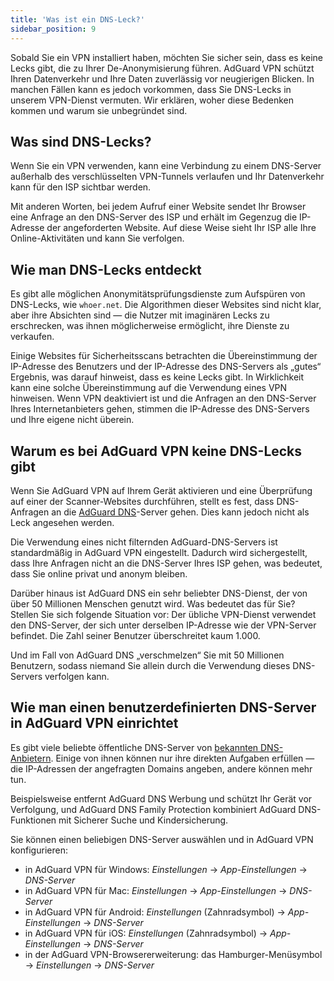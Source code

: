 ```yaml
---
title: 'Was ist ein DNS-Leck?'
sidebar_position: 9
---
```


Sobald Sie ein VPN installiert haben, möchten Sie sicher sein, dass es keine Lecks gibt, die zu Ihrer De-Anonymisierung führen. AdGuard VPN schützt Ihren Datenverkehr und Ihre Daten zuverlässig vor neugierigen Blicken. In manchen Fällen kann es jedoch vorkommen, dass Sie DNS-Lecks in unserem VPN-Dienst vermuten. Wir erklären, woher diese Bedenken kommen und warum sie unbegründet sind.

## Was sind DNS-Lecks?

Wenn Sie ein VPN verwenden, kann eine Verbindung zu einem DNS-Server außerhalb des verschlüsselten VPN-Tunnels verlaufen und Ihr Datenverkehr kann für den ISP sichtbar werden.

Mit anderen Worten, bei jedem Aufruf einer Website sendet Ihr Browser eine Anfrage an den DNS-Server des ISP und erhält im Gegenzug die IP-Adresse der angeforderten Website. Auf diese Weise sieht Ihr ISP alle Ihre Online-Aktivitäten und kann Sie verfolgen.

## Wie man DNS-Lecks entdeckt

Es gibt alle möglichen Anonymitätsprüfungsdienste zum Aufspüren von DNS-Lecks, wie `whoer.net`. Die Algorithmen dieser Websites sind nicht klar, aber ihre Absichten sind — die Nutzer mit imaginären Lecks zu erschrecken, was ihnen möglicherweise ermöglicht, ihre Dienste zu verkaufen.

Einige Websites für Sicherheitsscans betrachten die Übereinstimmung der IP-Adresse des Benutzers und der IP-Adresse des DNS-Servers als „gutes“ Ergebnis, was darauf hinweist, dass es keine Lecks gibt. In Wirklichkeit kann eine solche Übereinstimmung auf die Verwendung eines VPN hinweisen. Wenn VPN deaktiviert ist und die Anfragen an den DNS-Server Ihres Internetanbieters gehen, stimmen die IP-Adresse des DNS-Servers und Ihre eigene nicht überein.

## Warum es bei AdGuard VPN keine DNS-Lecks gibt

Wenn Sie AdGuard VPN auf Ihrem Gerät aktivieren und eine Überprüfung auf einer der Scanner-Websites durchführen, stellt es fest, dass DNS-Anfragen an die [AdGuard DNS](https://adguard-dns.io)-Server gehen. Dies kann jedoch nicht als Leck angesehen werden.

Die Verwendung eines nicht filternden AdGuard-DNS-Servers ist standardmäßig in AdGuard VPN eingestellt. Dadurch wird sichergestellt, dass Ihre Anfragen nicht an die DNS-Server Ihres ISP gehen, was bedeutet, dass Sie online privat und anonym bleiben.

Darüber hinaus ist AdGuard DNS ein sehr beliebter DNS-Dienst, der von über 50 Millionen Menschen genutzt wird. Was bedeutet das für Sie? Stellen Sie sich folgende Situation vor: Der übliche VPN-Dienst verwendet den DNS-Server, der sich unter derselben IP-Adresse wie der VPN-Server befindet. Die Zahl seiner Benutzer überschreitet kaum 1.000.

Und im Fall von AdGuard DNS „verschmelzen“ Sie mit 50 Millionen Benutzern, sodass niemand Sie allein durch die Verwendung dieses DNS-Servers verfolgen kann.

## Wie man einen benutzerdefinierten DNS-Server in AdGuard VPN einrichtet

Es gibt viele beliebte öffentliche DNS-Server von [bekannten DNS-Anbietern](https://adguard-dns.io/kb/general/dns-providers). Einige von ihnen können nur ihre direkten Aufgaben erfüllen — die IP-Adressen der angefragten Domains angeben, andere können mehr tun.

Beispielsweise entfernt AdGuard DNS Werbung und schützt Ihr Gerät vor Verfolgung, und AdGuard DNS Family Protection kombiniert AdGuard DNS-Funktionen mit Sicherer Suche und Kindersicherung.

Sie können einen beliebigen DNS-Server auswählen und in AdGuard VPN konfigurieren:

- in AdGuard VPN für Windows: *Einstellungen* → *App-Einstellungen* → *DNS-Server*
- in AdGuard VPN für Mac: *Einstellungen* → *App-Einstellungen* → *DNS-Server*
- in AdGuard VPN für Android: *Einstellungen* (Zahnradsymbol) → *App-Einstellungen* → *DNS-Server*
- in AdGuard VPN für iOS: *Einstellungen* (Zahnradsymbol) → *App-Einstellungen* → *DNS-Server*
- in der AdGuard VPN-Browsererweiterung: das Hamburger-Menüsymbol → *Einstellungen* → *DNS-Server*
